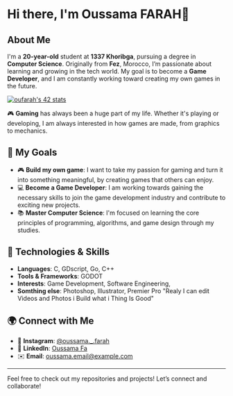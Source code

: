# Hi there, I'm Oussama FARAH👋

## About Me

I'm a **20-year-old** student at **1337 Khoribga**, pursuing a degree in **Computer Science**. Originally from **Fez**, Morocco, I’m passionate about learning and growing in the tech world. My goal is to become a **Game Developer**, and I am constantly working toward creating my own games in the future.

[![oufarah's 42 stats](https://badge.mediaplus.ma/binary/oufarah)](https://github.com/oakoudad/badge42)

🎮 **Gaming** has always been a huge part of my life. Whether it's playing or developing, I am always interested in how games are made, from graphics to mechanics.

## 🚀 My Goals

- 🎮 **Build my own game**: I want to take my passion for gaming and turn it into something meaningful, by creating games that others can enjoy.
- 💻 **Become a Game Developer**: I am working towards gaining the necessary skills to join the game development industry and contribute to exciting new projects.
- 📚 **Master Computer Science**: I'm focused on learning the core principles of programming, algorithms, and game design through my studies.

## 🔧 Technologies & Skills

- **Languages**: C, GDscript, Go, C++
- **Tools & Frameworks**: GODOT
- **Interests**: Game Development, Software Engineering,
- **Somthing else**: Photoshop, Illustrator, Premier Pro "Realy I can edit Videos and Photos i Build what i Thing Is Good"

## 🌍 Connect with Me

- 📱 **Instagram**: [@oussama._.farah](https://www.instagram.com/oussama._.farah/)
- 💼 **LinkedIn**: [Oussama Fa](https://www.linkedin.com/in/oussama-fa/)
- ✉️ **Email**: [oussama.email@example.com](mailto:oussama.email@example.com)

---

Feel free to check out my repositories and projects! Let’s connect and collaborate!
